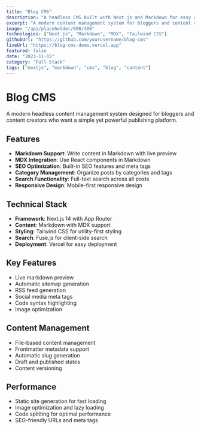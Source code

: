 ```yaml
---
title: "Blog CMS"
description: "A headless CMS built with Next.js and Markdown for easy content management and blog publishing."
excerpt: "A modern content management system for bloggers and content creators."
image: "/api/placeholder/600/400"
technologies: ["Next.js", "Markdown", "MDX", "Tailwind CSS"]
githubUrl: "https://github.com/yourusername/blog-cms"
liveUrl: "https://blog-cms-demo.vercel.app"
featured: false
date: "2023-11-15"
category: "Full-Stack"
tags: ["nextjs", "markdown", "cms", "blog", "content"]
---
```


# Blog CMS

A modern headless content management system designed for bloggers and content creators who want a simple yet powerful publishing platform.

## Features

- **Markdown Support**: Write content in Markdown with live preview
- **MDX Integration**: Use React components in Markdown
- **SEO Optimization**: Built-in SEO features and meta tags
- **Category Management**: Organize posts by categories and tags
- **Search Functionality**: Full-text search across all posts
- **Responsive Design**: Mobile-first responsive design

## Technical Stack

- **Framework**: Next.js 14 with App Router
- **Content**: Markdown with MDX support
- **Styling**: Tailwind CSS for utility-first styling
- **Search**: Fuse.js for client-side search
- **Deployment**: Vercel for easy deployment

## Key Features

- Live markdown preview
- Automatic sitemap generation
- RSS feed generation
- Social media meta tags
- Code syntax highlighting
- Image optimization

## Content Management

- File-based content management
- Frontmatter metadata support
- Automatic slug generation
- Draft and published states
- Content versioning

## Performance

- Static site generation for fast loading
- Image optimization and lazy loading
- Code splitting for optimal performance
- SEO-friendly URLs and meta tags
